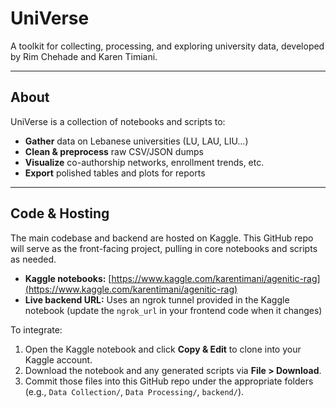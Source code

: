 # UniVerse

A toolkit for collecting, processing, and exploring university data, developed by Rim Chehade and Karen Timiani.

---

## About

UniVerse is a collection of notebooks and scripts to:

- **Gather** data on Lebanese universities (LU, LAU, LIU…)
- **Clean & preprocess** raw CSV/JSON dumps
- **Visualize** co-authorship networks, enrollment trends, etc.
- **Export** polished tables and plots for reports

---

## Code & Hosting

The main codebase and backend are hosted on Kaggle. This GitHub repo will serve as the front-facing project, pulling in core notebooks and scripts as needed.

- **Kaggle notebooks:** [https://www.kaggle.com/karentimani/agenitic-rag](https://www.kaggle.com/karentimani/agenitic-rag)
- **Live backend URL:** Uses an ngrok tunnel provided in the Kaggle notebook (update the `ngrok_url` in your frontend code when it changes)

To integrate:

1. Open the Kaggle notebook and click **Copy & Edit** to clone into your Kaggle account.
2. Download the notebook and any generated scripts via **File > Download**.
3. Commit those files into this GitHub repo under the appropriate folders (e.g., `Data Collection/`, `Data Processing/`, `backend/`).
